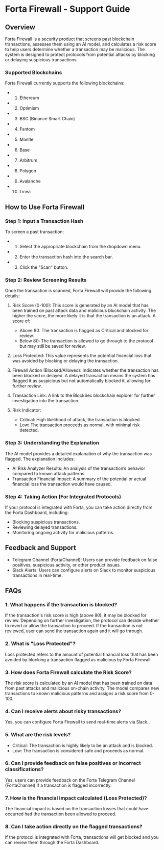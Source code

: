 # Forta Firewall - Support Guide

## Overview
Forta Firewall is a security product that screens past blockchain transactions, assesses them using an AI model, and calculates a risk score to help users determine whether a transaction may be malicious. The system is designed to protect protocols from potential attacks by blocking or delaying suspicious transactions.

### Supported Blockchains
Forta Firewall currently supports the following blockchains:
- 1. Ethereum
- 2. Optimism
- 3. BSC (Binance Smart Chain)
- 4. Fantom
- 5. Mantle
- 6. Base
- 7. Arbitrum
- 8. Polygon
- 9. Avalanche
- 10. Linea

## How to Use Forta Firewall

### Step 1: Input a Transaction Hash
To screen a past transaction:
- 1. Select the appropriate blockchain from the dropdown menu.
- 2. Enter the transaction hash into the search bar.
- 3. Click the "Scan" button.

### Step 2: Review Screening Results
Once the transaction is scanned, Forta Firewall will provide the following details:

1. Risk Score (0-100): This score is generated by an AI model that has been trained on past attack data and malicious blockchain activity. The higher the score, the more likely it is that the transaction is an attack. A score of:
   - Above 80: The transaction is flagged as Critical and blocked for review.
   - Below 80: The transaction is allowed to go through to the protocol but may still be saved for review.
   
2. Loss Protected: This value represents the potential financial loss that was avoided by blocking or delaying the transaction.

3. Firewall Action (Blocked/Allowed): Indicates whether the transaction has been blocked or delayed. A delayed transaction means the system has flagged it as suspicious but not automatically blocked it, allowing for further review.

4. Transaction Link: A link to the BlockSec blockchain explorer for further investigation into the transaction.

5. Risk Indicator: 
   - Critical: High likelihood of attack, the transaction is blocked.
   - Low: The transaction proceeds as normal, with minimal risk detected.

### Step 3: Understanding the Explanation
The AI model provides a detailed explanation of why the transaction was flagged. The explanation includes:
- AI Risk Analyzer Results: An analysis of the transaction’s behavior compared to known attack patterns.
- Transaction Financial Impact: A summary of the potential or actual financial loss the transaction would have caused.

### Step 4: Taking Action (For Integrated Protocols)
If your protocol is integrated with Forta, you can take action directly from the Forta Dashboard, including:
- Blocking suspicious transactions.
- Reviewing delayed transactions.
- Monitoring ongoing activity for malicious patterns.

## Feedback and Support
- Telegram Channel (FortaChannel): Users can provide feedback on false positives, suspicious activity, or other product issues.
- Slack Alerts: Users can configure alerts on Slack to monitor suspicious transactions in real-time.

## FAQs

### 1. What happens if the transaction is blocked?
If the transaction's risk score is high (above 80), it may be blocked for review. Depending on further investigation, the protocol can decide whether to revert or allow the transaction to proceed. If the transaction is not reviewed, user can send the transaction again and it will go through.

### 2. What is "Loss Protected"?
Loss protected refers to the amount of potential financial loss that has been avoided by blocking a transaction flagged as malicious by Forta Firewall.

### 3. How does Forta Firewall calculate the Risk Score?
The risk score is calculated by an AI model that has been trained on data from past attacks and malicious on-chain activity. The model compares new transactions to known malicious patterns and assigns a risk score from 0-100.

### 4. Can I receive alerts about risky transactions?
Yes, you can configure Forta Firewall to send real-time alerts via Slack.

### 5. What are the risk levels?
- Critical: The transaction is highly likely to be an attack and is blocked.
- Low: The transaction is considered safe and proceeds as normal.

### 6. Can I provide feedback on false positives or incorrect classifications?
Yes, users can provide feedback on the Forta Telegram Channel (FortaChannel) if a transaction is flagged incorrectly.

### 7. How is the financial impact calculated (Loss Protected)?
The financial impact is based on the transaction losses that could have occurred had the transaction been allowed to proceed.

### 8. Can I take action directly on the flagged transactions?
If the protocol is integrated with Forta, transactions will get blocked and you can review them through the Forta Dashboard.

